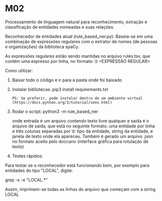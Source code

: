 # M02
 Processamento de linguagem natural para reconhecimento, extração e classificação de entidades nomeadas e suas relações.
 

Reconhecedor de entidades atual (rule_based_ner.py): Baseia-se em uma combinação de expressões regulares com o extrator de nomes (de pessoas e organizações) da biblioteca spaCy.

As expressões regulares estão sendo mantidas no arquivo rules.tsv, que contém uma expresso por linha, no formato:
  <TIPO de ENTIDADE> \t <EXPRESSÃO REGULAR> 


Como utilizar:

1) Baixar todo o código e ir para a pasta onde foi baixado

2) Instalar bibliotecas:
       pip3 install requirements.txt

       PS: Se preferir, pode instalar dentro de um ambiente virtual (https://docs.python.org/3/tutorial/venv.html)

3) Rodar o script:
      python3 -m rule_based_ner <entrada> <saida>
 
     onde entrada é um arquivo contendo texto livre qualquer e saída é o arquivo de saída, que está no seguinte formato: uma entidade por linha e três colunas separadas por \t: tipo da entidade, string da entidade, e janela de texto onde ela apareceu. Também é gerado um arquivo .json no formato aceito pelo doccano (interface gráfica para rotulação de texto)


4) Testes rápidos:

Para testar se o reconhecedor está funcionando bem, por exemplo para entidades do tipo "LOCAL", digite:

grep -x -e "LOCAL.*" <saida>

Assim, imprimem-se todas as linhas do arquivo <saida> que começam com a string LOCAL

